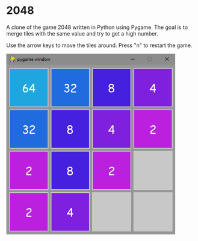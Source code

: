 # 2048

A clone of the game 2048 written in Python using Pygame. The goal is to merge
 tiles with the same value and try to get a high number.

Use the arrow keys to move the tiles around. Press "n" to restart the game.

![screenshot](/readme_screenshot.png)

